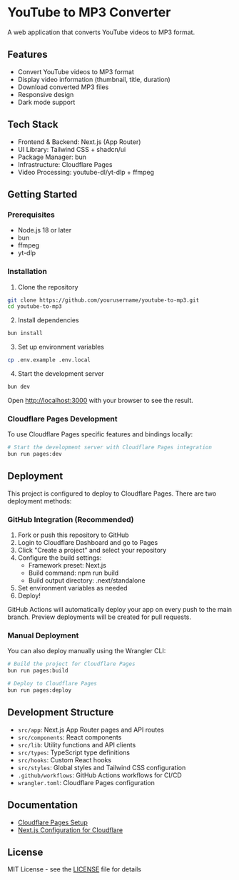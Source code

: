 # YouTube to MP3 Converter

A web application that converts YouTube videos to MP3 format.

## Features

- Convert YouTube videos to MP3 format
- Display video information (thumbnail, title, duration)
- Download converted MP3 files
- Responsive design
- Dark mode support

## Tech Stack

- Frontend & Backend: Next.js (App Router)
- UI Library: Tailwind CSS + shadcn/ui
- Package Manager: bun
- Infrastructure: Cloudflare Pages
- Video Processing: youtube-dl/yt-dlp + ffmpeg

## Getting Started

### Prerequisites

- Node.js 18 or later
- bun
- ffmpeg
- yt-dlp

### Installation

1. Clone the repository
```bash
git clone https://github.com/yourusername/youtube-to-mp3.git
cd youtube-to-mp3
```

2. Install dependencies
```bash
bun install
```

3. Set up environment variables
```bash
cp .env.example .env.local
```

4. Start the development server
```bash
bun dev
```

Open [http://localhost:3000](http://localhost:3000) with your browser to see the result.

### Cloudflare Pages Development

To use Cloudflare Pages specific features and bindings locally:

```bash
# Start the development server with Cloudflare Pages integration
bun run pages:dev
```

## Deployment

This project is configured to deploy to Cloudflare Pages. There are two deployment methods:

### GitHub Integration (Recommended)

1. Fork or push this repository to GitHub
2. Login to Cloudflare Dashboard and go to Pages
3. Click "Create a project" and select your repository
4. Configure the build settings:
   - Framework preset: Next.js
   - Build command: npm run build
   - Build output directory: .next/standalone
5. Set environment variables as needed
6. Deploy!

GitHub Actions will automatically deploy your app on every push to the main branch. Preview deployments will be created for pull requests.

### Manual Deployment

You can also deploy manually using the Wrangler CLI:

```bash
# Build the project for Cloudflare Pages
bun run pages:build

# Deploy to Cloudflare Pages
bun run pages:deploy
```

## Development Structure

- `src/app`: Next.js App Router pages and API routes
- `src/components`: React components
- `src/lib`: Utility functions and API clients
- `src/types`: TypeScript type definitions
- `src/hooks`: Custom React hooks
- `src/styles`: Global styles and Tailwind CSS configuration
- `.github/workflows`: GitHub Actions workflows for CI/CD
- `wrangler.toml`: Cloudflare Pages configuration

## Documentation

- [Cloudflare Pages Setup](./doc/CLOUDFLARE_SETUP.md)
- [Next.js Configuration for Cloudflare](./doc/CLOUDFLARE_NEXT_CONFIG.md)

## License

MIT License - see the [LICENSE](LICENSE) file for details
